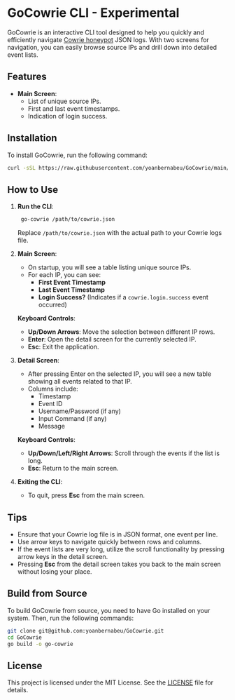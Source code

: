 # GoCowrie CLI - Experimental

GoCowrie is an interactive CLI tool designed to help you quickly and efficiently navigate [Cowrie honeypot](https://github.com/cowrie/cowrie) JSON logs. With two screens for navigation, you can easily browse source IPs and drill down into detailed event lists.

## Features

- **Main Screen**:
  - List of unique source IPs.
  - First and last event timestamps.
  - Indication of login success.

## Installation

To install GoCowrie, run the following command:

```bash
curl -sSL https://raw.githubusercontent.com/yoanbernabeu/GoCowrie/main/install.sh | bash
```

## How to Use

1. **Run the CLI**:
   ```bash
    go-cowrie /path/to/cowrie.json
   ```
   Replace `/path/to/cowrie.json` with the actual path to your Cowrie logs file.

2. **Main Screen**:
   - On startup, you will see a table listing unique source IPs.
   - For each IP, you can see:
     - **First Event Timestamp**
     - **Last Event Timestamp**
     - **Login Success?** (Indicates if a `cowrie.login.success` event occurred)
   
   **Keyboard Controls**:
   - **Up/Down Arrows**: Move the selection between different IP rows.
   - **Enter**: Open the detail screen for the currently selected IP.
   - **Esc**: Exit the application.

3. **Detail Screen**:
   - After pressing Enter on the selected IP, you will see a new table showing all events related to that IP.
   - Columns include:
     - Timestamp
     - Event ID
     - Username/Password (if any)
     - Input Command (if any)
     - Message
   
   **Keyboard Controls**:
   - **Up/Down/Left/Right Arrows**: Scroll through the events if the list is long.
   - **Esc**: Return to the main screen.

4. **Exiting the CLI**:
   - To quit, press **Esc** from the main screen.

## Tips

- Ensure that your Cowrie log file is in JSON format, one event per line.
- Use arrow keys to navigate quickly between rows and columns.
- If the event lists are very long, utilize the scroll functionality by pressing arrow keys in the detail screen.
- Pressing **Esc** from the detail screen takes you back to the main screen without losing your place.

## Build from Source

To build GoCowrie from source, you need to have Go installed on your system. Then, run the following commands:

```bash
git clone git@github.com:yoanbernabeu/GoCowrie.git
cd GoCowrie
go build -o go-cowrie
```

## License

This project is licensed under the MIT License. See the [LICENSE](LICENSE) file for details.